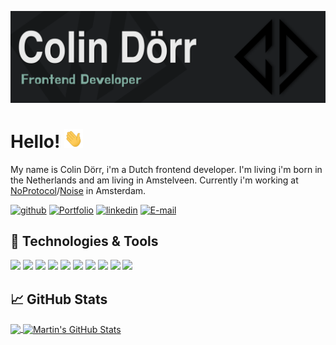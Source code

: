 <!-- More info, tips and tricks for making GitHub Profile README can be found in my article at https://towardsdatascience.com/build-a-stunning-readme-for-your-github-profile-9b80434fe5d7 -->

[![Header](https://raw.githubusercontent.com/ColinDorr/ColinDorr/main/readme_header.png "Header")](http://cdmediadesign.nl/)

# Hello! <img src="https://raw.githubusercontent.com/ColinDorr/ColinDorr/main/wave.gif" width="30px" height="30px" />

My name is Colin Dörr, i'm a Dutch frontend developer. I'm living i'm born in the Netherlands and am living in Amstelveen. Currently i'm working at [NoProtocol](https://www.noprotocol.nl/)/[Noise](https://makesomenoise.nl/) in Amsterdam.

<!-- <a href="https://codepen.io/squalo" target="_blank">![CodePen](https://img.shields.io/badge/CodePen-000000?style=for-the-badge&logo=CodePen&logoColor=white)</a>  -->

<a href="https://github.com/ColinDorr/ColinDorr" target="_blank">![github](https://img.shields.io/badge/GitHub-000000?style=for-the-badge&logo=GitHub&logoColor=white)</a> <a href="http://cdmediadesign.nl/" target="_blank">![Portfolio](https://img.shields.io/badge/Portfolio-485A62?style=for-the-badge&logo=ONLYOFFICE&logoColor=white)</a> <a href="https://www.linkedin.com/in/colin-d%C3%B6rr-638ab310a/" target="_blank">![linkedin](https://img.shields.io/badge/LinkedIn-0A66C2?style=for-the-badge&logo=LinkedIn&logoColor=white)</a> <a href="mailto:info@cdmediadesign.nl">![E-mail](https://img.shields.io/badge/Email-EA4335?style=for-the-badge&logo=Gmail&logoColor=white)</a>

## 🔧 Technologies & Tools

![](https://img.shields.io/badge/OS-IOS-informational?style=flat&logo=Apple&logoColor=white&color=2bbc8a)
![](https://img.shields.io/badge/Editor-VS_Code-informational?style=flat&logo=VisualStudioCode&logoColor=white&color=2bbc8a)
![](https://img.shields.io/badge/Code-HTML-informational?style=flat&logo=HTML5&logoColor=white&color=2bbc8a)
![](https://img.shields.io/badge/Code-CSS-informational?style=flat&logo=CSS3&logoColor=white&color=2bbc8a)
![](https://img.shields.io/badge/Code-JavaScript-informational?style=flat&logo=javascript&logoColor=white&color=2bbc8a)
![](https://img.shields.io/badge/Code-Vue-informational?style=flat&logo=vue.js&logoColor=white&color=2bbc8a)
![](https://img.shields.io/badge/Code-SASS-informational?style=flat&logo=SASS&logoColor=white&color=2bbc8a)
![](https://img.shields.io/badge/Code-PHP-informational?style=flat&logo=PHP&logoColor=white&color=2bbc8a)
![](https://img.shields.io/badge/Code-TWIG-informational?style=flat&logo=PHP&logoColor=white&color=2bbc8a)
![](https://img.shields.io/badge/Code-.ENV-informational?style=flat&logo=.ENV&logoColor=white&color=2bbc8a)

## &#x1f4c8; GitHub Stats

<a href="https://github.com/ColinDorr/ColinDorr">
  <img align="center" src="https://github-readme-stats.vercel.app/api/top-langs/?username=ColinDorr&tex&title_color=ffffff&text_color=c9cacc&icon_color=2bbc8a&bg_color=1d1f21&langs_count=5" />
</a>
<a href="https://github.com/ColinDorr/ColinDorr">
  <img align="center" src="https://github-readme-stats.vercel.app/api?username=ColinDorr&show_icons=true&line_height=27&count_private=true&title_color=ffffff&text_color=c9cacc&icon_color=2bbc8a&bg_color=1d1f21" alt="Martin's GitHub Stats" />
</a>

<!-- <a href="https://github.com/ColinDorr/project-name">
  <img align="center" src="https://github-readme-stats.vercel.app/api/pin/?username=ColinDorr&repo=project-name&title_color=ffffff&text_color=c9cacc&icon_color=2bbc8a&bg_color=1d1f21" />
</a> -->

<!-- Resources -->
<!-- Icons: https://simpleicons.org/ -->
<!-- GitHub Stats: https://github.com/anuraghazra/github-readme-stats -->
<!-- Shields: https://shields.io/ -->
<!-- Awesome GitHub Profile README: https://github.com/abhisheknaiidu/awesome-github-profile-readme -->

